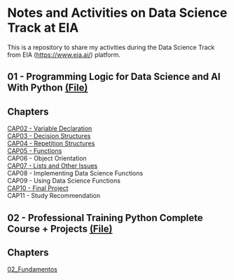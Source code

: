 # Notes and Activities on Data Science Track at EIA
This is a repository to share my activities during the Data Science Track from EIA (https://www.eia.ai/) platform.

## 01 - Programming Logic for Data Science and AI With Python <a href="https://github.com/lincolntneves/course-eia-data-science-track/tree/main/01%20-%20Programming%20Logic%20for%20Data%20Science%20and%20AI%20With%20Python">(File)</a>
## Chapters
<a href="https://github.com/lincolntneves/course-eia-data-science-track/tree/main/01%20-%20Programming%20Logic%20for%20Data%20Science%20and%20AI%20With%20Python/CAP02%20-%20Variable%20Declaration">CAP02 - Variable Declaration</a> <br/>
<a href="https://github.com/lincolntneves/course-eia-data-science-track/tree/main/01%20-%20Programming%20Logic%20for%20Data%20Science%20and%20AI%20With%20Python/CAP03%20-%20Decision%20Structures">CAP03 - Decision Structures</a><br/>
<a href="https://github.com/lincolntneves/course-eia-data-science-track/tree/main/01%20-%20Programming%20Logic%20for%20Data%20Science%20and%20AI%20With%20Python/CAP04%20-%20Repetition%20Structures">CAP04 - Repetition Structures<a/><br/>
<a href="https://github.com/lincolntneves/course-eia-data-science-track/tree/main/01%20-%20Programming%20Logic%20for%20Data%20Science%20and%20AI%20With%20Python/CAP05%20-%20Functions">CAP05 - Functions</a><br/>
CAP06 - Object Orientation<br/>
<a href="https://github.com/lincolntneves/course-eia-data-science-track/tree/main/01%20-%20Programming%20Logic%20for%20Data%20Science%20and%20AI%20With%20Python/CAP07%20-%20Lists%20and%20Other%20Issues">CAP07 - Lists and Other Issues</a><br/>
CAP08 - Implementing Data Science Functions<br/>
CAP09 - Using Data Science Functions<br/>
<a href="https://github.com/lincolntneves/course-eia-data-science-track/tree/main/01%20-%20Programming%20Logic%20for%20Data%20Science%20and%20AI%20With%20Python/CAP10%20-%20Final%20Project">CAP10 - Final Project</a><br/>
CAP11 - Study Recommendation<br/>


## 02 - Professional Training Python Complete Course + Projects <a href= "https://github.com/lincolntneves/course-eia-data-science-track/tree/main/02%20-%20Professional%20Training%20Python%20Complete%20Course%20%2B%20Projects">(File)</a>
## Chapters
<a href="https://github.com/lincolntneves/course-eia-data-science-track/blob/main/02%20-%20Professional%20Training%20Python%20Complete%20Course%20%2B%20Projects/02_Fundamentos.ipynb">02_Fundamentos</a> <br/>
